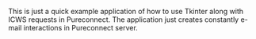 This is just a quick example application of how to use Tkinter along with ICWS requests in Pureconnect. The application just creates constantly e-mail interactions in Pureconnect server. 
